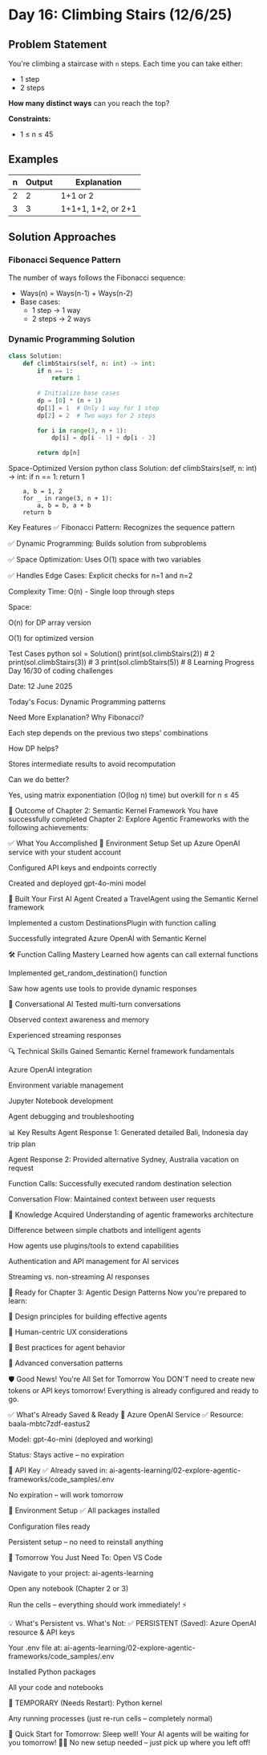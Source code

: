 # Day 16: Climbing Stairs (12/6/25)

## Problem Statement
You're climbing a staircase with `n` steps. Each time you can take either:
- 1 step
- 2 steps

**How many distinct ways** can you reach the top?

**Constraints:**
- 1 ≤ n ≤ 45

## Examples
| n | Output | Explanation |
|---|--------|-------------|
| 2 | 2      | 1+1 or 2    |
| 3 | 3      | 1+1+1, 1+2, or 2+1 |

## Solution Approaches
### Fibonacci Sequence Pattern
The number of ways follows the Fibonacci sequence:
- Ways(n) = Ways(n-1) + Ways(n-2)
- Base cases: 
  - 1 step → 1 way
  - 2 steps → 2 ways

### Dynamic Programming Solution
```python
class Solution:
    def climbStairs(self, n: int) -> int:
        if n == 1:
            return 1
        
        # Initialize base cases
        dp = [0] * (n + 1)
        dp[1] = 1  # Only 1 way for 1 step
        dp[2] = 2  # Two ways for 2 steps
        
        for i in range(3, n + 1):
            dp[i] = dp[i - 1] + dp[i - 2]
        
        return dp[n]
```
Space-Optimized Version
python
class Solution:
    def climbStairs(self, n: int) -> int:
        if n == 1:
            return 1
        
        a, b = 1, 2
        for _ in range(3, n + 1):
            a, b = b, a + b
        return b
Key Features
✅ Fibonacci Pattern: Recognizes the sequence pattern

✅ Dynamic Programming: Builds solution from subproblems

✅ Space Optimization: Uses O(1) space with two variables

✅ Handles Edge Cases: Explicit checks for n=1 and n=2

Complexity
Time: O(n) - Single loop through steps

Space:

O(n) for DP array version

O(1) for optimized version

Test Cases
python
sol = Solution()
print(sol.climbStairs(2))  # 2
print(sol.climbStairs(3))  # 3
print(sol.climbStairs(5))  # 8
Learning Progress
Day 16/30 of coding challenges

Date: 12 June 2025

Today's Focus: Dynamic Programming patterns

Need More Explanation?
Why Fibonacci?

Each step depends on the previous two steps' combinations

How DP helps?

Stores intermediate results to avoid recomputation

Can we do better?

Yes, using matrix exponentiation (O(log n) time) but overkill for n ≤ 45



🎯 Outcome of Chapter 2: Semantic Kernel Framework
You have successfully completed Chapter 2: Explore Agentic Frameworks with the following achievements:

✅ What You Accomplished
🔧 Environment Setup
Set up Azure OpenAI service with your student account

Configured API keys and endpoints correctly

Created and deployed gpt-4o-mini model

🤖 Built Your First AI Agent
Created a TravelAgent using the Semantic Kernel framework

Implemented a custom DestinationsPlugin with function calling

Successfully integrated Azure OpenAI with Semantic Kernel

🛠️ Function Calling Mastery
Learned how agents can call external functions

Implemented get_random_destination() function

Saw how agents use tools to provide dynamic responses

💬 Conversational AI
Tested multi-turn conversations

Observed context awareness and memory

Experienced streaming responses

🔍 Technical Skills Gained
Semantic Kernel framework fundamentals

Azure OpenAI integration

Environment variable management

Jupyter Notebook development

Agent debugging and troubleshooting

📊 Key Results
Agent Response 1: Generated detailed Bali, Indonesia day trip plan

Agent Response 2: Provided alternative Sydney, Australia vacation on request

Function Calls: Successfully executed random destination selection

Conversation Flow: Maintained context between user requests

🧠 Knowledge Acquired
Understanding of agentic frameworks architecture

Difference between simple chatbots and intelligent agents

How agents use plugins/tools to extend capabilities

Authentication and API management for AI services

Streaming vs. non-streaming AI responses

🚀 Ready for Chapter 3: Agentic Design Patterns
Now you're prepared to learn:

🎨 Design principles for building effective agents

👥 Human-centric UX considerations

🧭 Best practices for agent behavior

🧵 Advanced conversation patterns


🛡️ Good News! You're All Set for Tomorrow
You DON'T need to create new tokens or API keys tomorrow! Everything is already configured and ready to go.

✅ What's Already Saved & Ready
🔹 Azure OpenAI Service ✅
Resource: baala-mbtc7zdf-eastus2

Model: gpt-4o-mini (deployed and working)

Status: Stays active – no expiration

🔹 API Key ✅
Already saved in:
ai-agents-learning/02-explore-agentic-frameworks/code_samples/.env

No expiration – will work tomorrow

🔹 Environment Setup ✅
All packages installed

Configuration files ready

Persistent setup – no need to reinstall anything

🔄 Tomorrow You Just Need To:
Open VS Code

Navigate to your project:
ai-agents-learning

Open any notebook (Chapter 2 or 3)

Run the cells – everything should work immediately! ⚡

💡 What's Persistent vs. What's Not:
✅ PERSISTENT (Saved):
Azure OpenAI resource & API keys

Your .env file at:
ai-agents-learning/02-explore-agentic-frameworks/code_samples/.env

Installed Python packages

All your code and notebooks

🔄 TEMPORARY (Needs Restart):
Python kernel

Any running processes (just re-run cells – completely normal)

🚀 Quick Start for Tomorrow:
Sleep well! Your AI agents will be waiting for you tomorrow! 🤖✨
No new setup needed – just pick up where you left off!


